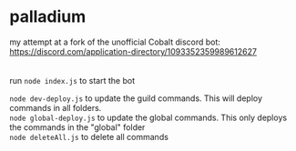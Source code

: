 # palladium  
my attempt at a fork of the unofficial Cobalt discord bot: https://discord.com/application-directory/1093352359989612627  
<br />  
run `node index.js` to start the bot

`node dev-deploy.js` to update the guild commands. This will deploy commands in all folders.  
`node global-deploy.js` to update the global commands. This only deploys the commands in the "global" folder  
`node deleteAll.js` to delete all commands  
